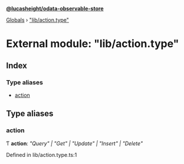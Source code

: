 **[@lucasheight/odata-observable-store](../README.md)**

[Globals](../globals.md) › ["lib/action.type"](_lib_action_type_.md)

# External module: "lib/action.type"

## Index

### Type aliases

* [action](_lib_action_type_.md#action)

## Type aliases

###  action

Ƭ **action**: *"Query" | "Get" | "Update" | "Insert" | "Delete"*

Defined in lib/action.type.ts:1
